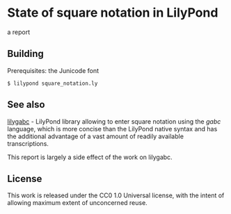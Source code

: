 # State of square notation in LilyPond

a report

## Building

Prerequisites: the Junicode font

`$ lilypond square_notation.ly`

## See also

[lilygabc][lilygabc] - LilyPond library allowing to enter square notation
using the *gabc* language, which is more concise than the LilyPond native
syntax and has the additional advantage of a vast amount of readily available
transcriptions.

This report is largely a side effect of the work on lilygabc.

[lilygabc]: https://github.com/igneus/lilygabc

## License

This work is released under the CC0 1.0 Universal license,
with the intent of allowing maximum extent of unconcerned reuse.

